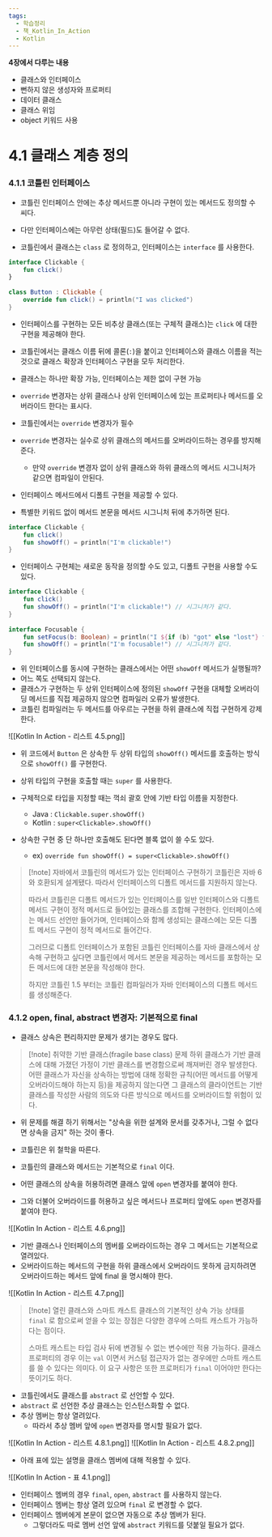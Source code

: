 ```yaml
---
tags:
  - 학습정리
  - 책_Kotlin_In_Action
  - Kotlin
---
```

**4장에서 다루는 내용**

- 클래스와 인터페이스
- 뻔하지 않은 생성자와 프로퍼티
- 데이터 클래스
- 클래스 위임
- object 키워드 사용

# 4.1 클래스 계층 정의

### 4.1.1 코틀린 인터페이스

- 코틀린 인터페이스 안에는 추상 메서드뿐 아니라 구현이 있는 메서드도 정의할 수 씨다.
- 다만 인터페이스에는 아무런 상태(필드)도 들어갈 수 없다.

- 코틀린에서 클래스는 `class` 로 정의하고, 인터페이스는 `interface` 를 사용한다.

```kotlin
interface Clickable {  
    fun click()  
}  
  
class Button : Clickable {  
    override fun click() = println("I was clicked")  
}
```

- 인터페이스를 구현하는 모든 비추상 클래스(또는 구체적 클래스)는 `click` 에 대한 구현을 제공해야 한다.

- 코틀린에서는 클래스 이름 뒤에 콜론(`:`)을 붙이고 인터페이스와 클래스 이름을 적는 것으로 클래스 확장과 인터페이스 구현을 모두 처리한다.

- 클래스는 하나만 확장 가능, 인터페이스는 제한 없이 구현 가능

- `override` 변경자는 상위 클래스나 상위 인터페이스에 있는 프로퍼티나 메서드를 오버라이드 한다는 표시다.
- 코틀린에서는 `override` 변경자가 필수
- `override` 변경자는 실수로 상위 클래스의 메서드를 오버라이드하는 경우를 방지해준다.
	- 만약 `override` 변경자 없이 상위 클래스와 하위 클래스의 메서드 시그니처가 같으면 컴파일이 안된다.

- 인터페이스 메서드에서 디폴트 구현을 제공할 수 있다.
- 특별한 키워드 없이 메서드 본문을 메서드 시그니처 뒤에 추가하면 된다.

```kotlin
interface Clickable {  
    fun click()  
    fun showOff() = println("I'm clickable!")  
}
```

- 인터페이스 구현체는 새로운 동작을 정의할 수도 있고, 디폴트 구현을 사용할 수도 있다.

```kotlin
interface Clickable {  
    fun click()  
    fun showOff() = println("I'm clickable!") // 시그니처가 같다.
}  
  
interface Focusable {  
    fun setFocus(b: Boolean) = println("I ${if (b) "got" else "lost"} focus.")  
    fun showOff() = println("I'm focusable!") // 시그니처가 같다.
}
```

- 위 인터페이스를 동시에 구현하는 클래스에서는 어떤 `showOff` 메서드가 실행될까?
- 어느 쪽도 선택되지 않는다.
- 클래스가 구현하는 두 상위 인터페이스에 정의된 `showOff` 구현을 대체할 오버라이딩 메서드를 직접 제공하지 않으면 컴파일러 오류가 발생한다.
- 코틀린 컴파일러는 두 메서드를 아우르는 구현을 하위 클래스에 직접 구현하게 강제한다.

![[Kotlin In Action - 리스트 4.5.png]]

- 위 코드에서 `Button` 은 상속한 두 상위 타입의 `showOff()` 메서드를 호출하는 방식으로 `showOff()` 를 구현한다.
- 상위 타입의 구현을 호출할 때는 `super` 를 사용한다.
- 구체적으로 타입을 지정할 때는 꺽쇠 괄호 안에 기반 타입 이름을 지정한다.
	- Java : `Clickable.super.showOff()`
	- Kotlin : `super<Clickable>.showOff()`

- 상속한 구현 중 단 하나만 호출해도 된다면 블록 없이 쓸 수도 있다.
	- ex) `override fun showOff() = super<Clickable>.showOff()`

> [!note] 자바에서 코틀린의 메서드가 있는 인터페이스 구현하기
> 코틀린은 자바 6와 호환되게 설계됐다. 따라서 인터페이스의 디폴트 메서드를 지원하지 않는다.
> 
> 따라서 코틀린은 디폴트 메서드가 있는 인터페이스를 일반 인터페이스와 디폴트 메서드 구현이 정적 메서드로 들어있는 클래스를 조합해 구현한다.
> 인터페이스에는 메서드 선언만 들어가며, 인터페이스와 함께 생성되는 클래스에는 모든 디폴트 메서드 구현이 정적 메서드로 들어간다.
> 
> 그러므로 디폴트 인터페이스가 포함된 코틀린 인터페이스를 자바 클래스에서 상속해 구현하고 싶다면 코틀린에서 메서드 본문을 제공하는 메서드를 포함하는 모든 메서드에 대한 본문을 작성해야 한다.
> 
> 하지만 코틀린 1.5 부터는 코틀린 컴파일러가 자바 인터페이스의 디폴트 메서드를 생성해준다.

### 4.1.2 open, final, abstract 변경자: 기본적으로 final

- 클래스 상속은 편리하지만 문제가 생기는 경우도 많다.

> [!note] 취약한 기반 클래스(fragile base class) 문제
> 하위 클래스가 기반 클래스에 대해 가졌던 가정이 기반 클래스를 변경함으로써 깨져버린 경우 발생한다.
	어떤 클래스가 자신을 상속하는 방법에 대해 정확한 규칙(어떤 메서드를 어떻게 오버라이드해야 하는지 등)을 제공하지 않는다면 그 클래스의 클라이언트는 기반 클래스를 작성한 사람의 의도와 다른 방식으로 메서드를 오버라이드할 위험이 있다.

- 위 문제를 해결 하기 위해서는 "상속을 위한 설계와 문서를 갖추거나, 그럴 수 없다면 상속을 금지" 하는 것이 좋다.
- 코틀린은 위 철학을 따른다.
- 코틀린의 클래스와 메서드는 기본적으로 `final`  이다.

- 어떤 클래스의 상속을 허용하려면 클래스 앞에 `open` 변경자를 붙여야 한다.
- 그와 더불어 오버라이드를 허용하고 싶은 메서드나 프로퍼티 앞에도 `open` 변경자를 붙여야 한다.

![[Kotlin In Action - 리스트 4.6.png]]

- 기반 클래스나 인터페이스의 멤버를 오버라이드하는 경우 그 메서드는 기본적으로 열려있다.
- 오버라이드하는 메서드의 구현을 하위 클래스에서 오버라이드 못하게 금지하려면 오버라이드하는 메서드 앞에 final 을 명시해야 한다.

![[Kotlin In Action - 리스트 4.7.png]]

> [!note] 열린 클래스와 스마트 캐스트
> 클래스의 기본적인 상속 가능 상태를 `final` 로 함으로써 얻을 수 있는 장점은 다양한 경우에 스마트 캐스트가 가능하다는 점이다.
> 
> 스마트 캐스트는 타입 검사 뒤에 변경될 수 없는 변수에만 적용 가능하다.
> 클래스 프로퍼티의 경우 이는 `val` 이면서 커스텀 접근자가 없는 경우에만 스마트 캐스트를 쓸 수 있다는 의미다.
> 이 요구 사항은 또한 프로퍼티가 `final` 이어야만 한다는 뜻이기도 하다.

- 코틀린에서도 클래스를 `abstract` 로 선언할 수 있다.
- `abstract` 로 선언한 추상 클래스는 인스턴스화할 수 없다.
- 추상 멤버는 항상 열려있다.
	- 따라서 추상 멤버 앞에 `open` 변경자를 명시할 필요가 없다.

![[Kotlin In Action - 리스트 4.8.1.png]]
![[Kotlin In Action - 리스트 4.8.2.png]]

- 아래 표에 있는 설명을 클래스 멤버에 대해 적용할 수 있다.

![[Kotlin In Action - 표 4.1.png]]

- 인터페이스 멤버의 경우 `final`, `open`, `abstract`  를 사용하지 않는다.
- 인터페이스 멤버는 항상 열려 있으며 `final` 로 변경할 수 없다.
- 인터페이스 멤버에게 본문이 없으면 자동으로 추상 멤버가 된다.
	- 그렇더라도 따로 멤버 선언 앞에 `abstract` 키워드를 덧붙일 필요가 없다.















